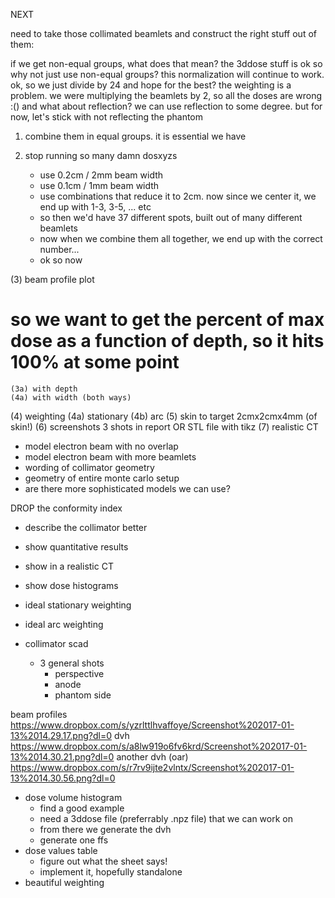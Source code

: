 NEXT

need to take those collimated beamlets and construct the right stuff out of them:


if we get non-equal groups, what does that mean? the 3ddose stuff is ok
so why not just use non-equal groups? this normalization will continue to work.
ok, so we just divide by 24 and hope for the best?
the weighting is a problem. we were multiplying the beamlets by 2, so all the doses are wrong :()
and what about reflection? we can use reflection to some degree. but for now, let's stick with not
reflecting the phantom
1) combine them in equal groups. it is essential we have

1) stop running so many damn dosxyzs
	- use 0.2cm / 2mm beam width
	- use 0.1cm / 1mm beam width
	- use combinations that reduce it to 2cm. now since we center it, we end up with 1-3, 3-5, ... etc
	- so then we'd have 37 different spots, built out of many different beamlets
	- now when we combine them all together, we end up with the correct number...
	- ok so now

(3) beam profile plot
# so we want to get the percent of max dose as a function of depth, so it hits 100% at some point
	(3a) with depth
	(4a) with width (both ways)
(4) weighting
	(4a) stationary
	(4b) arc
(5) skin to target
	2cmx2cmx4mm (of skin!)
(6) screenshots
	3 shots in report OR STL file with tikz
(7) realistic CT


- model electron beam with no overlap
- model electron beam with more beamlets
- wording of collimator geometry
- geometry of entire monte carlo setup
- are there more sophisticated models we can use?



DROP the conformity index

- describe the collimator better
- show quantitative results
- show in a realistic CT
- show dose histograms
- ideal stationary weighting
- ideal arc weighting


- collimator scad
	- 3 general shots
		- perspective
		- anode
		- phantom side

beam profiles
	https://www.dropbox.com/s/yzrlttlhvaffoye/Screenshot%202017-01-13%2014.29.17.png?dl=0
dvh
	https://www.dropbox.com/s/a8lw919o6fv6krd/Screenshot%202017-01-13%2014.30.21.png?dl=0
another dvh (oar)
	https://www.dropbox.com/s/r7rv9ijte2vlntx/Screenshot%202017-01-13%2014.30.56.png?dl=0
- dose volume histogram
	- find a good example
	- need a 3ddose file (preferrably .npz file) that we can work on
	- from there we generate the dvh
	- generate one ffs
- dose values table
	- figure out what the sheet says!
	- implement it, hopefully standalone
- beautiful weighting
